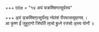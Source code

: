 +++
title = "१४ अयं चक्रमिषणत्सूर्यस्य"

+++
अ॒यं च॒क्रमि॑षण॒त्सूर्य॑स्य॒ न्येत॑शं रीरमत्ससृमा॒णम् ।  
आ कृ॒ष्ण ईं॑ जुहुरा॒णो जि॑घर्ति त्व॒चो बु॒ध्ने रज॑सो अ॒स्य योनौ॑ ॥